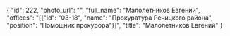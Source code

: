 {
    "id": 222,
    "photo_url": "",
    "full_name": "Малолетников Евгений",
    "offices": "[{\"id\": \"03-18\", \"name\": \"Прокуратура Речицкого района\", \"position\": \"Помощник прокурора\"}]",
    "title": "Малолетников Евгений"
}
